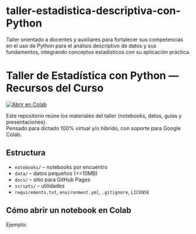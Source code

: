 # taller-estadistica-descriptiva-con-Python
Taller orientado a docentes y auxiliares para fortalecer sus competencias en el uso de Python para el análisis descriptivo de datos y sus fundamentos, integrando conceptos estadísticos con su aplicación práctica. 
# Taller de Estadística con Python — Recursos del Curso

[![Abrir en Colab](https://colab.research.google.com/assets/colab-badge.svg)](https://colab.research.google.com/github/iahumada/taller-descriptivo-con-python)

Este repositorio reúne los materiales del taller (notebooks, datos, guías y presentaciones).  
Pensado para dictado 100% virtual y/o híbrido, con soporte para Google Colab.

## Estructura
- `notebooks/` – notebooks por encuentro
- `data/` – datos pequeños (<=10MB)
- `docs/` – sitio para GitHub Pages
- `scripts/` – utilidades
- `requirements.txt`, `environment.yml`, `.gitignore`, `LICENSE`

## Cómo abrir un notebook en Colab
Ejemplo:
